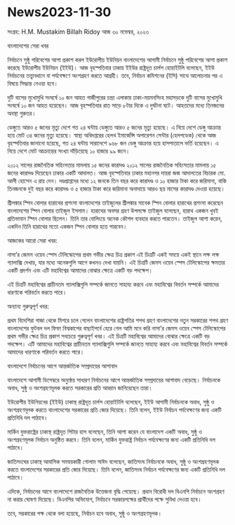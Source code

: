 # News2023-11-30
সংগ্রহ: H.M. Mustakim Billah Ridoy
আজ ৩০ নভেম্বর, ২০২৩

বাংলাদেশের সেরা খবর

নির্বাচনে সুষ্ঠু পরিবেশের আশা প্রকাশ করল ইউরোপীয় ইউনিয়ন
বাংলাদেশের আগামী নির্বাচনে সুষ্ঠু পরিবেশের আশা প্রকাশ করেছে ইউরোপীয় ইউনিয়ন (ইইউ)। আজ বৃহস্পতিবার ঢাকায় ইইউর রাষ্ট্রদূত চার্লস হোয়াইটলি বলেছেন, ইইউ নির্বাচনের তত্ত্বাবধানে বা পর্যবেক্ষণে অংশগ্রহণ করতে আগ্রহী। তবে, নির্বাচন কমিশনের (ইসি) সাথে আলোচনার পর এ বিষয়ে সিদ্ধান্ত নেওয়া হবে।

দুটি বাসের মুখোমুখি সংঘর্ষে ১০ জন আহত
গাজীপুরের চন্দ্রা এলাকায় ঢাকা-ময়মনসিংহ মহাসড়কে দুটি বাসের মুখোমুখি সংঘর্ষে ১০ জন আহত হয়েছেন। আজ বৃহস্পতিবার রাত সাড়ে ৮টার দিকে এ দুর্ঘটনা ঘটে। আহতদের মধ্যে তিনজনের অবস্থা গুরুতর।

ডেঙ্গুতে আরও ৫ জনের মৃত্যু
দেশে গত ২৪ ঘন্টায় ডেঙ্গুতে আরও ৫ জনের মৃত্যু হয়েছে। এ নিয়ে দেশে ডেঙ্গু আক্রান্ত হয়ে মোট ৩৪ জনের মৃত্যু হয়েছে। স্বাস্থ্য অধিদপ্তরের হেলথ ইমার্জেন্সি অপারেশন সেন্টার (হেলপডেক) থেকে আজ বৃহস্পতিবার জানানো হয়েছে, গত ২৪ ঘন্টায় সারাদেশে ৯৬৮ জন ডেঙ্গু আক্রান্ত হয়ে হাসপাতালে ভর্তি হয়েছেন। এ নিয়ে দেশে মোট আক্রান্তের সংখ্যা দাঁড়িয়েছে ১০ হাজার ৯৯ জনে।

২০১২ সালের রাজনৈতিক সহিংসতার মামলায় ১৫ জনের কারাদণ্ড
২০১২ সালের রাজনৈতিক সহিংসতার মামলায় ১৫ জনের কারাদণ্ড দিয়েছেন ঢাকার একটি আদালত। আজ বৃহস্পতিবার ঢাকার মহানগর দায়রা জজ আদালতের বিচারক মো. আলী হোসেন এ রায় দেন। দণ্ডপ্রাপ্তদের মধ্যে ১২ জনকে তিন বছর করে কারাদণ্ড ও ১০ হাজার টাকা করে জরিমানা, বাকি তিনজনকে দুই বছর করে কারাদণ্ড ও ৫ হাজার টাকা করে জরিমানা অনাদায়ে আরও ছয় মাসের কারাদণ্ড দেওয়া হয়েছে।

শ্রীলঙ্কার স্পিন বোলার হারাথের প্রশংসা বাংলাদেশের তাইজুলের
শ্রীলঙ্কার সাবেক স্পিন বোলার হারাথের প্রশংসা করেছেন বাংলাদেশের স্পিন বোলার তাইজুল ইসলাম। হারাথের অবসর গ্রহণ উপলক্ষে তাইজুল বলেছেন, হারাথ একজন খুবই প্রতিভাবান স্পিন বোলার ছিলেন। তিনি তার বোলিংয়ে অনেক কৌশল ব্যবহার করতে পারতেন। তাইজুল আশা করেন, একদিন তিনি হারাথের মতো একজন স্পিন বোলার হতে পারবেন।

আজকের আরো সেরা খবর:

নাসা’র জেমস ওয়েব স্পেস টেলিস্কোপের প্রথম গভীর ক্ষেত্র চিত্র প্রকাশ
এই চিত্রটি একই সময়ে একই স্থানে লক্ষ লক্ষ গ্যালাক্সি দেখায়, যার মধ্যে অনেকগুলি আগে কখনও দেখা যায়নি। এই চিত্রটি জেমস ওয়েব স্পেস টেলিস্কোপের ক্ষমতার একটি প্রদর্শন এবং এটি মহাবিশ্বের আমাদের বোঝার ক্ষেত্রে একটি বড় পদক্ষেপ।

এই চিত্রটি মহাবিশ্বের প্রাচীনতম গ্যালাক্সিগুলি সম্পর্কে জানতে সাহায্য করবে এবং মহাবিশ্বের বিবর্তন সম্পর্কে আমাদের ধারণাকে পরিবর্তন করতে পারে।

অন্যান্য গুরুত্বপূর্ণ খবর:

প্রথম বিদেশিরা গাজা থেকে মিশরে চলে গেলেন
বাংলাদেশের রাষ্ট্রপতির শপথ গ্রহণ
বাংলাদেশের নতুন সরকারের শপথ গ্রহণ
বাংলাদেশের ফুটবল দল ফিফা বিশ্বকাপের বাছাইপর্বে হেরে গেল
আমি মনে করি নাসা’র জেমস ওয়েব স্পেস টেলিস্কোপের প্রথম গভীর ক্ষেত্র চিত্র প্রকাশ সবচেয়ে গুরুত্বপূর্ণ খবর। এই চিত্রটি মহাবিশ্বের আমাদের বোঝার ক্ষেত্রে একটি বড় পদক্ষেপ। এটি আমাদের মহাবিশ্বের প্রাচীনতম গ্যালাক্সিগুলি সম্পর্কে জানতে সাহায্য করবে এবং মহাবিশ্বের বিবর্তন সম্পর্কে আমাদের ধারণাকে পরিবর্তন করতে পারে।

বাংলাদেশে নির্বাচনের আগে আন্তর্জাতিক সম্প্রদায়ের আশাবাদ

বাংলাদেশে আগামী ডিসেম্বরে অনুষ্ঠেয় সাধারণ নির্বাচনের আগে আন্তর্জাতিক সম্প্রদায়ের আশাবাদ বেড়েছে। নির্বাচনকে অবাধ, সুষ্ঠু ও অংশগ্রহণমূলক করতে সরকারের প্রতি আহ্বান জানিয়েছেন তারা।

ইউরোপীয় ইউনিয়নের (ইইউ) ঢাকাস্থ রাষ্ট্রদূত চার্লস হোয়াইটলি বলেছেন, ইইউ আগামী নির্বাচনকে অবাধ, সুষ্ঠু ও অংশগ্রহণমূলক করতে বাংলাদেশের সরকারের প্রতি জোর দিয়েছে। তিনি বলেন, ইইউ নির্বাচন পর্যবেক্ষণের জন্য একটি প্রতিনিধি দল পাঠাবে।

মার্কিন যুক্তরাষ্ট্রের ঢাকাস্থ রাষ্ট্রদূত পিটার হাস বলেছেন, তিনি আশা করেন যে বাংলাদেশ একটি অবাধ, সুষ্ঠু ও অংশগ্রহণমূলক নির্বাচন অনুষ্ঠিত করবে। তিনি বলেন, মার্কিন যুক্তরাষ্ট্র নির্বাচন পর্যবেক্ষণের জন্য একটি প্রতিনিধি দল পাঠাবে।

জাতিসংঘের ঢাকাস্থ আবাসিক সমন্বয়কারী গোলাম সাঈদ বলেছেন, জাতিসংঘ নির্বাচনকে অবাধ, সুষ্ঠু ও অংশগ্রহণমূলক করতে বাংলাদেশের সরকারের প্রতি জোর দিয়েছে। তিনি বলেন, জাতিসংঘ নির্বাচন পর্যবেক্ষণের জন্য একটি প্রতিনিধি দল পাঠাবে।

এদিকে, নির্বাচনের আগে বাংলাদেশে রাজনৈতিক উত্তেজনা বৃদ্ধি পেয়েছে। প্রধান বিরোধী দল বিএনপি নির্বাচনে অংশগ্রহণ না করার ঘোষণা দিয়েছে। বিএনপির অভিযোগ, নির্বাচনে সরকারপক্ষের প্রার্থীদের পক্ষে সুবিধা দেওয়া হবে।

তবে, সরকারের পক্ষ থেকে বলা হয়েছে, নির্বাচন হবে অবাধ, সুষ্ঠু ও অংশগ্রহণমূলক।
